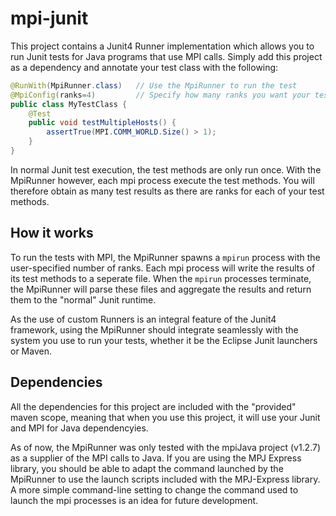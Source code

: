 # mpi-junit

This project contains a Junit4 Runner implementation which allows you to run
Junit tests for Java programs that use MPI calls. Simply add this project as a 
dependency and annotate your test class with the following: 

```java
@RunWith(MpiRunner.class) 	// Use the MpiRunner to run the test
@MpiConfig(ranks=4)			// Specify how many ranks you want your test to run with
public class MyTestClass {
	@Test
	public void testMultipleHosts() {
		assertTrue(MPI.COMM_WORLD.Size() > 1);
	}
}
```

In normal Junit test execution, the test methods are only run once. With the 
MpiRunner however, each mpi process execute the test methods. You will therefore 
obtain as many test results as there are ranks for each of your test methods. 

## How it works

To run the tests with MPI, the MpiRunner spawns a `mpirun` process with the 
user-specified number of ranks. Each mpi process will write the results of its 
test methods to a seperate file. When the `mpirun` processes terminate, the 
MpiRunner will parse these files and aggregate the results and return them to
the "normal" Junit runtime. 

As the use of custom Runners is an integral feature of the Junit4 framework, 
using the MpiRunner should integrate seamlessly with the system you use to run
your tests, whether it be the Eclipse Junit launchers or Maven. 

## Dependencies

All the dependencies for this project are included with the "provided" maven 
scope, meaning that when you use this project, it will use your Junit and MPI 
for Java dependencyies. 

As of now, the MpiRunner was only tested with the mpiJava project  (v1.2.7) as a 
supplier of the MPI calls to Java. If you are using the MPJ Express library, you 
should be able to adapt the command launched by the MpiRunner to use the launch
scripts included with the MPJ-Express library. A more simple command-line 
setting to change the command used to launch the mpi processes is an idea for 
future development.
